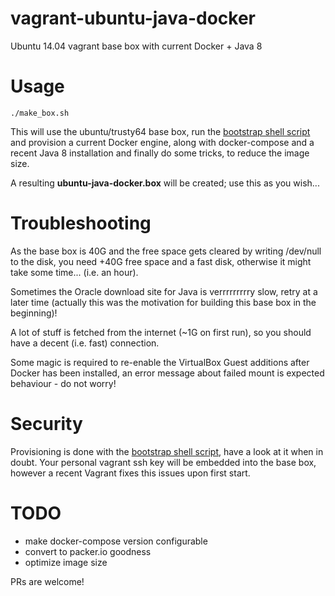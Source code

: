 # vagrant-ubuntu-java-docker
Ubuntu 14.04 vagrant base box with current Docker + Java 8

# Usage
```
./make_box.sh
```
This will use the ubuntu/trusty64 base box, run the [bootstrap shell script](bootstrap/bootstrap.sh) and provision a current Docker engine, along with docker-compose and a recent Java 8 installation and finally do some tricks, to reduce the image size.

A resulting **ubuntu-java-docker.box** will be created; use this as you wish...

# Troubleshooting
As the base box is 40G and the free space gets cleared by writing /dev/null to the disk, you need +40G free space and a fast disk, otherwise it might take some time... (i.e. an hour).

Sometimes the Oracle download site for Java is verrrrrrrrry slow, retry at a later time (actually this was the motivation for building this base box in the beginning)!

A lot of stuff is fetched from the internet (~1G on first run), so you should have a decent (i.e. fast) connection.

Some magic is required to re-enable the VirtualBox Guest additions after Docker has been installed, an error message about failed mount is expected behaviour - do not worry!

# Security
Provisioning is done with the [bootstrap shell script](bootstrap/bootstrap.sh), have a look at it when in doubt. Your personal vagrant ssh key will be embedded into the base box, however a recent Vagrant fixes this issues upon first start.

# TODO
* make docker-compose version configurable
* convert to packer.io goodness
* optimize image size

PRs are welcome!